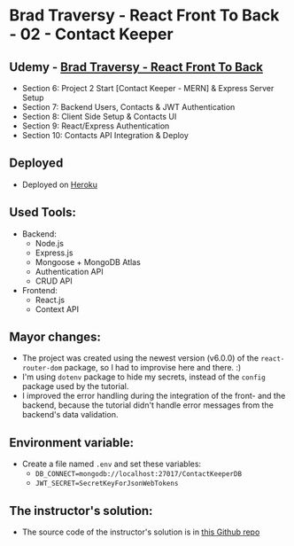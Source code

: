 # Brad Traversy - React Front To Back - 02 - Contact Keeper

## Udemy - [Brad Traversy - React Front To Back](https://www.udemy.com/course/modern-react-front-to-back/)

-   Section 6: Project 2 Start [Contact Keeper - MERN] & Express Server Setup
-   Section 7: Backend Users, Contacts & JWT Authentication
-   Section 8: Client Side Setup & Contacts UI
-   Section 9: React/Express Authentication
-   Section 10: Contacts API Integration & Deploy

## Deployed

-   Deployed on [Heroku](https://gabriel-contact-keeper.herokuapp.com/)

## Used Tools:

-   Backend:
    -   Node.js
    -   Express.js
    -   Mongoose + MongoDB Atlas
    -   Authentication API
    -   CRUD API
-   Frontend:
    -   React.js
    -   Context API

## Mayor changes:

-   The project was created using the newest version (v6.0.0) of the `react-router-dom` package, so I had to improvise here and there. :)
-   I'm using `dotenv` package to hide my secrets, instead of the `config` package used by the tutorial.
-   I improved the error handling during the integration of the front- and the backend, because the tutorial didn't handle error messages from the backend's data validation.

## Environment variable:

-   Create a file named `.env` and set these variables:
    -   `DB_CONNECT=mongodb://localhost:27017/ContactKeeperDB`
    -   `JWT_SECRET=SecretKeyForJsonWebTokens`

## The instructor's solution:

-   The source code of the instructor's solution is in [this Github repo](https://github.com/bradtraversy/contact-keeper)
